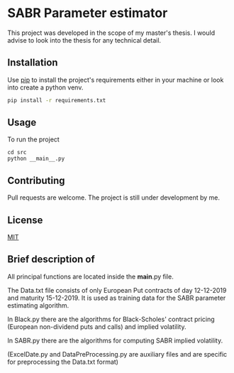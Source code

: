# SABR Parameter estimator

This project was developed in the scope of my master's thesis. I would advise to look into the thesis for any technical detail. 

## Installation

Use [pip](https://pip.pypa.io/en/stable/) to install the project's requirements either in your machine or look into create a python venv.

```bash
pip install -r requirements.txt
```

## Usage
To run the project
```
cd src
python __main__.py
````

## Contributing
Pull requests are welcome. The project is still under development by me.

## License
[MIT](https://choosealicense.com/licenses/mit/)


## Brief description of
All principal functions are located inside the __main__.py file.

The Data.txt file consists of only European Put contracts of day 12-12-2019 and maturity 15-12-2019. 
It is used as training data for the SABR parameter estimating algorithm.

In Black.py there are the algorithms for Black-Scholes' contract pricing (European non-dividend puts and calls) and implied volatility.

In SABR.py there are the algorithms for computing SABR implied volatility.

(ExcelDate.py and DataPreProcessing.py are auxiliary files and are specific for preprocessing the Data.txt format)
